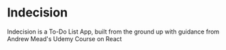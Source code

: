 # Indecision
Indecision is a To-Do List App, built from the ground up with guidance from Andrew Mead's Udemy Course on React
